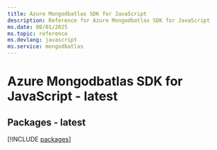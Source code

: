 ```yaml
---
title: Azure Mongodbatlas SDK for JavaScript
description: Reference for Azure Mongodbatlas SDK for JavaScript
ms.date: 08/01/2025
ms.topic: reference
ms.devlang: javascript
ms.service: mongodbatlas
---
```

# Azure Mongodbatlas SDK for JavaScript - latest
## Packages - latest
[!INCLUDE [packages](mongodbatlas-index.md)]